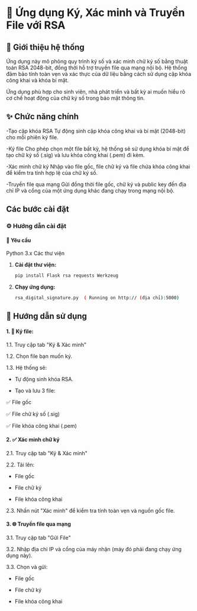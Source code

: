 # 🔐 Ứng dụng Ký, Xác minh và Truyền File với RSA

## 📝 Giới thiệu hệ thống

Ứng dụng này mô phỏng quy trình ký số và xác minh chữ ký số bằng thuật toán RSA 2048-bit, đồng thời hỗ trợ truyền file qua mạng nội bộ. Hệ thống đảm bảo tính toàn vẹn và xác thực của dữ liệu bằng cách sử dụng cặp khóa công khai và khóa bí mật.

Ứng dụng phù hợp cho sinh viên, nhà phát triển và bất kỳ ai muốn hiểu rõ cơ chế hoạt động của chữ ký số trong bảo mật thông tin.


## ✨ Chức năng chính
-Tạo cặp khóa RSA
Tự động sinh cặp khóa công khai và bí mật (2048-bit) cho mỗi phiên ký file.

-Ký file
Cho phép chọn một file bất kỳ, hệ thống sẽ sử dụng khóa bí mật để tạo chữ ký số (.sig) và lưu khóa công khai (.pem) đi kèm.

-Xác minh chữ ký
Nhập vào file gốc, file chữ ký và file chứa khóa công khai để kiểm tra tính hợp lệ của chữ ký số.

-Truyền file qua mạng
Gửi đồng thời file gốc, chữ ký và public key đến địa chỉ IP và cổng của một ứng dụng khác đang chạy trong mạng nội bộ.


## Các bước cài đặt
### ⚙️ Hướng dẫn cài đặt
#### 📌 Yêu cầu
Python 3.x
Các thư viện
1.  **Cài đặt thư viện:**
    ```bash
    pip install Flask rsa requests Werkzeug 
    ```

2.  **Chạy ứng dụng:**
    ```bash
    rsa_digital_signature.py  ( Running on http:// (địa chỉ):5000)
    ```



## 🚀 Hướng dẫn sử dụng
####  1. **🔐 Ký file**:

1.1. Truy cập tab "Ký & Xác minh"

1.2. Chọn file bạn muốn ký.

1.3. Hệ thống sẽ:

- Tự động sinh khóa RSA.

- Tạo và lưu 3 file:

✅ File gốc

✅ File chữ ký số (.sig)

✅ File khóa công khai (.pem)

####  2. **✅ Xác minh chữ ký**

2.1. Truy cập tab "Ký & Xác minh"

2.2. Tải lên:

- File gốc

- File chữ ký

- File khóa công khai

2.3. Nhấn nút "Xác minh" để kiểm tra tính toàn vẹn và nguồn gốc file.

####  3. **🌐 Truyền file qua mạng**
3.1. Truy cập tab "Gửi File"

3.2. Nhập địa chỉ IP và cổng của máy nhận (máy đó phải đang chạy ứng dụng này).

3.3. Chọn và gửi:

- File gốc

- File chữ ký

- File khóa công khai





